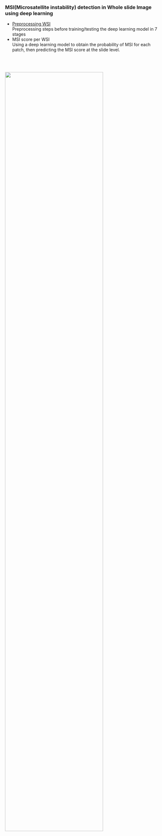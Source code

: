 ###  MSI(Microsatellite instability) detection in Whole slide Image using deep learning  

 
* [Preprocessing WSI](https://github.com/jinoklee/Preprocessing_WSI)  
   Preprocessing steps before training/testing the deep learning model in 7 stages
* MSI score per WSI  
   Using a deep learning model to obtain the probability of MSI for each patch, then predicting the MSI score at the slide level.

<br/>
<br/>
<br/>

<img src ="https://github.com/jinoklee/MSIdetection_for_DigitalPathology/assets/21270098/0c187900-47e9-4042-b325-9fdb40b4637c" width="80%">
